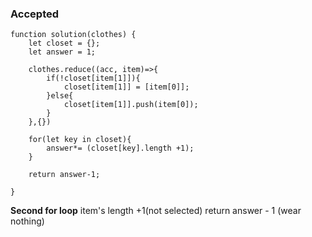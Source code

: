 ### Accepted
```
function solution(clothes) {
    let closet = {};
    let answer = 1;
    
    clothes.reduce((acc, item)=>{
        if(!closet[item[1]]){
            closet[item[1]] = [item[0]]; 
        }else{
            closet[item[1]].push(item[0]);
        } 
    },{})
    
    for(let key in closet){
        answer*= (closet[key].length +1);
    }
    
    return answer-1;
    
}
```

**Second for loop**
item's length +1(not selected)
return answer - 1 (wear nothing)

